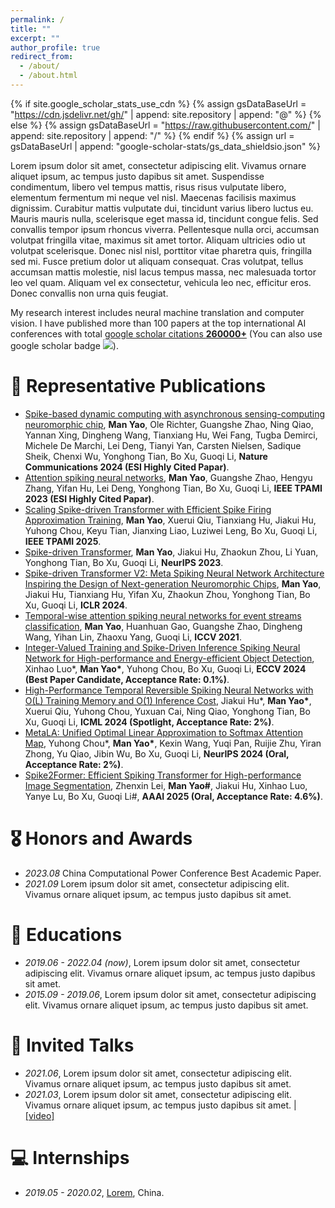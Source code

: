 ```yaml
---
permalink: /
title: ""
excerpt: ""
author_profile: true
redirect_from: 
  - /about/
  - /about.html
---
```


{% if site.google_scholar_stats_use_cdn %}
{% assign gsDataBaseUrl = "https://cdn.jsdelivr.net/gh/" | append: site.repository | append: "@" %}
{% else %}
{% assign gsDataBaseUrl = "https://raw.githubusercontent.com/" | append: site.repository | append: "/" %}
{% endif %}
{% assign url = gsDataBaseUrl | append: "google-scholar-stats/gs_data_shieldsio.json" %}

<span class='anchor' id='about-me'></span>

Lorem ipsum dolor sit amet, consectetur adipiscing elit. Vivamus ornare aliquet ipsum, ac tempus justo dapibus sit amet. Suspendisse condimentum, libero vel tempus mattis, risus risus vulputate libero, elementum fermentum mi neque vel nisl. Maecenas facilisis maximus dignissim. Curabitur mattis vulputate dui, tincidunt varius libero luctus eu. Mauris mauris nulla, scelerisque eget massa id, tincidunt congue felis. Sed convallis tempor ipsum rhoncus viverra. Pellentesque nulla orci, accumsan volutpat fringilla vitae, maximus sit amet tortor. Aliquam ultricies odio ut volutpat scelerisque. Donec nisl nisl, porttitor vitae pharetra quis, fringilla sed mi. Fusce pretium dolor ut aliquam consequat. Cras volutpat, tellus accumsan mattis molestie, nisl lacus tempus massa, nec malesuada tortor leo vel quam. Aliquam vel ex consectetur, vehicula leo nec, efficitur eros. Donec convallis non urna quis feugiat.

My research interest includes neural machine translation and computer vision. I have published more than 100 papers at the top international AI conferences with total <a href='https://scholar.google.com/citations?user=DhtAFkwAAAAJ'>google scholar citations <strong><span id='total_cit'>260000+</span></strong></a> (You can also use google scholar badge <a href='https://scholar.google.com/citations?user=DhtAFkwAAAAJ'><img src="https://img.shields.io/endpoint?url={{ url | url_encode }}&logo=Google%20Scholar&labelColor=f6f6f6&color=9cf&style=flat&label=citations"></a>).


# 📝 Representative Publications 

- [Spike-based dynamic computing with asynchronous sensing-computing neuromorphic chip](https://www.nature.com/articles/s41467-024-47811-6), **Man Yao**, Ole Richter, Guangshe Zhao, Ning Qiao, Yannan Xing, Dingheng Wang, Tianxiang Hu, Wei Fang, Tugba Demirci, Michele De Marchi, Lei Deng, Tianyi Yan, Carsten Nielsen, Sadique Sheik, Chenxi Wu, Yonghong Tian, Bo Xu, Guoqi Li, **Nature Communications 2024 (ESI Highly Cited Papar)**.
- [Attention spiking neural networks](https://ieeexplore.ieee.org/document/10032591), **Man Yao**, Guangshe Zhao, Hengyu Zhang, Yifan Hu, Lei Deng, Yonghong Tian, Bo Xu, Guoqi Li, **IEEE TPAMI 2023 (ESI Highly Cited Papar)**.
- [Scaling Spike-driven Transformer with Efficient Spike Firing Approximation Training](https://ieeexplore.ieee.org/document/10848017), **Man Yao**, Xuerui Qiu, Tianxiang Hu, Jiakui Hu, Yuhong Chou, Keyu Tian, Jianxing Liao, Luziwei Leng, Bo Xu, Guoqi Li, **IEEE TPAMI 2025**.
- [Spike-driven Transformer](https://papers.neurips.cc/paper_files/paper/2023/file/ca0f5358dbadda74b3049711887e9ead-Paper-Conference.pdf), **Man Yao**, Jiakui Hu, Zhaokun Zhou, Li Yuan, Yonghong Tian, Bo Xu, Guoqi Li, **NeurIPS 2023**.
- [Spike-driven Transformer V2: Meta Spiking Neural Network Architecture Inspiring the Design of Next-generation Neuromorphic Chips](https://openreview.net/pdf?id=1SIBN5Xyw7), **Man Yao**, Jiakui Hu, Tianxiang Hu, Yifan Xu, Zhaokun Zhou, Yonghong Tian, Bo Xu, Guoqi Li, **ICLR 2024**.
- [Temporal-wise attention spiking neural networks for event streams classification](https://openaccess.thecvf.com/content/ICCV2021/papers/Yao_Temporal-Wise_Attention_Spiking_Neural_Networks_for_Event_Streams_Classification_ICCV_2021_paper.pdf), **Man Yao**, Huanhuan Gao, Guangshe Zhao, Dingheng Wang, Yihan Lin, Zhaoxu Yang, Guoqi Li, **ICCV 2021**.
- [Integer-Valued Training and Spike-Driven Inference Spiking Neural Network for High-performance and Energy-efficient Object Detection](https://link.springer.com/content/pdf/10.1007/978-3-031-73411-3_15.pdf?pdf=inline%20link), Xinhao Luo*, **Man Yao\***, Yuhong Chou, Bo Xu, Guoqi Li, **ECCV 2024 (Best Paper Candidate, Acceptance Rate: 0.1%)**.
- [High-Performance Temporal Reversible Spiking Neural Networks with O(L) Training Memory and O(1) Inference Cost](https://openreview.net/pdf?id=s4h6nyjM9H), Jiakui Hu*, **Man Yao\***, Xuerui Qiu, Yuhong Chou, Yuxuan Cai, Ning Qiao, Yonghong Tian, Bo Xu, Guoqi Li, **ICML 2024 (Spotlight, Acceptance Rate: 2%)**.
- [MetaLA: Unified Optimal Linear Approximation to Softmax Attention Map](https://proceedings.neurips.cc/paper_files/paper/2024/file/8329a45669017898bb0cc09d27f8d2bb-Paper-Conference.pdf), Yuhong Chou*, **Man Yao\***, Kexin Wang, Yuqi Pan, Ruijie Zhu, Yiran Zhong, Yu Qiao, Jibin Wu, Bo Xu, Guoqi Li, **NeurIPS 2024 (Oral, Acceptance Rate: 2%)**.
- [Spike2Former: Efficient Spiking Transformer for High-performance Image Segmentation](https://ojs.aaai.org/index.php/AAAI/article/view/32126), Zhenxin Lei, **Man Yao#**, Jiakui Hu, Xinhao Luo, Yanye Lu, Bo Xu, Guoqi Li#, **AAAI 2025 (Oral, Acceptance Rate: 4.6%)**.

# 🎖 Honors and Awards
- *2023.08* China Computational Power Conference Best Academic Paper. 
- *2021.09* Lorem ipsum dolor sit amet, consectetur adipiscing elit. Vivamus ornare aliquet ipsum, ac tempus justo dapibus sit amet. 

# 📖 Educations
- *2019.06 - 2022.04 (now)*, Lorem ipsum dolor sit amet, consectetur adipiscing elit. Vivamus ornare aliquet ipsum, ac tempus justo dapibus sit amet. 
- *2015.09 - 2019.06*, Lorem ipsum dolor sit amet, consectetur adipiscing elit. Vivamus ornare aliquet ipsum, ac tempus justo dapibus sit amet. 

# 💬 Invited Talks
- *2021.06*, Lorem ipsum dolor sit amet, consectetur adipiscing elit. Vivamus ornare aliquet ipsum, ac tempus justo dapibus sit amet. 
- *2021.03*, Lorem ipsum dolor sit amet, consectetur adipiscing elit. Vivamus ornare aliquet ipsum, ac tempus justo dapibus sit amet.  \| [\[video\]](https://github.com/)

# 💻 Internships
- *2019.05 - 2020.02*, [Lorem](https://github.com/), China.
